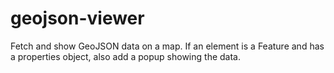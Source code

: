 # geojson-viewer

Fetch and show GeoJSON data on a map. 
If an element is a Feature and has a properties object, also add a popup showing the data. 
